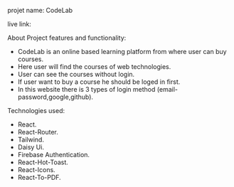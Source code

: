 projet name: CodeLab

live link:

About Project  features and functionality:

* CodeLab is an online based learning platform  from where user can buy courses.
* Here user will find the courses of web technologies.
* User can see the courses without login.
* If user want to buy a course he should be loged in first.
* In this website there is 3 types of login method (email-password,google,github).

Technologies used:

* React.
* React-Router.
* Tailwind.
* Daisy Ui.
* Firebase Authentication.
* React-Hot-Toast.
* React-Icons.
* React-To-PDF.
